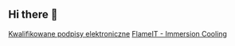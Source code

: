 ## Hi there 👋

[Kwalifikowane podpisy elektroniczne](https://ustal.pl)
[FlameIT - Immersion Cooling](https://flameit.io)
